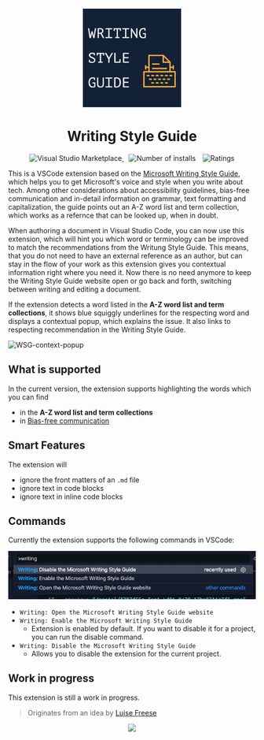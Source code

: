 <p align="center">
  <a href="https://marketplace.visualstudio.com/items?itemName=eliostruyf.vscode-microsoft-writingstyleguide">
    <img alt="Writing Style Guide" src="./assets/writing-style-guide.png" height="200">
  </a>
</p>

<h1 align="center">Writing Style Guide</h1>

<p align="center">
  <a href="https://marketplace.visualstudio.com/items?itemName=eliostruyf.vscode-microsoft-writingstyleguide" title="Check it out on the Visual Studio Marketplace">
    <img src="https://vsmarketplacebadge.apphb.com/version/eliostruyf.vscode-microsoft-writingstyleguide.svg" alt="Visual Studio Marketplace" style="display: inline-block" />
  </a>

  <img src="https://vsmarketplacebadge.apphb.com/installs/eliostruyf.vscode-microsoft-writingstyleguide.svg" alt="Number of installs"  style="display: inline-block;margin-left:10px" />
  
  <img src="https://vsmarketplacebadge.apphb.com/rating/eliostruyf.vscode-microsoft-writingstyleguide.svg" alt="Ratings" style="display: inline-block;margin-left:10px" />
</p>

This is a VSCode extension based on the [Microsoft Writing Style Guide](https://docs.microsoft.com/en-us/style-guide/welcome/), which helps you to get Microsoft's voice and style when you write about tech. Among other considerations about accessibility guidelines, bias-free communication and in-detail information on grammar, text formatting and capitalization, the guide points out an A-Z word list and term collection, which works as a refernce that can be looked up, when in doubt. 

When authoring a document in Visual Studio Code, you can now use this extension, which will hint you which word or terminology can be improved to match the recommendations from the Writung Style Guide. This means, that you do not need to have an external reference as an author, but can stay in the flow of your work as this extension gives you contextual information right where you need it. Now there is no need anymore to keep the Writing Style Guide website open or go back and forth, switching between writing and editing a document. 

If the extension detects a word listed in the **A-Z word list and term collections**, it shows blue squiggly underlines for the respecting word and displays a contextual popup, which explains the issue. It also links to respecting recommendation in the Writing Style Guide. 

<img width="535" alt="WSG-context-popup" src="https://user-images.githubusercontent.com/49960482/123083942-e458d100-d420-11eb-8401-f9e281a5d356.png">

## What is supported

In the current version, the extension supports highlighting the words which you can find 

* in the **A-Z word list and term collections**
* in [Bias-free communication](https://docs.microsoft.com/en-us/style-guide/bias-free-communication)

## Smart Features

The extension will 

* ignore the front matters of an `.md` file
* ignore text in code blocks
* ignore text in inline code blocks

## Commands

Currently the extension supports the following commands in VSCode:

![](./assets/commands.png)

- `Writing: Open the Microsoft Writing Style Guide website`
- `Writing: Enable the Microsoft Writing Style Guide` 
  - Extension is enabled by default. If you want to disable it for a project, you can run the disable command.
- `Writing: Disable the Microsoft Writing Style Guide`
  - Allows you to disable the extension for the current project. 

## Work in progress

This extension is still a work in progress.

> Originates from an idea by [Luise Freese](https://github.com/LuiseFreese)

<p align="center">
  <a href="#">
      <img src="https://estruyf-github.azurewebsites.net/api/VisitorHit?user=estruyf&repo=vscode-microsoft-writingstyleguide&countColor=%23D69B37&labelColor=%23162034" />
   </a>
</p>
